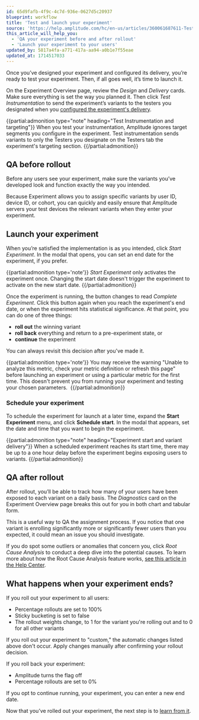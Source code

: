 ```yaml
---
id: 65d9fafb-4f9c-4c7d-936e-0627d5c20937
blueprint: workflow
title: 'Test and launch your experiment'
source: 'https://help.amplitude.com/hc/en-us/articles/360061687611-Test-and-launch-your-experiment'
this_article_will_help_you:
  - 'QA your experiment before and after rollout'
  - 'Launch your experiment to your users'
updated_by: 5817a4fa-a771-417a-aa94-a0b1e7f55eae
updated_at: 1714517033
---
```

Once you’ve designed your experiment and configured its delivery, you’re ready to test your experiment. Then, if all goes well, it’s time to launch it.

On the Experiment Overview page, review the *Design* and *Delivery* cards. Make sure everything is set the way you planned it. Then click *Test Instrumentation* to send the experiment’s variants to the testers you designated when you [configured the experiment's delivery](/docs/feature-experiment/workflow/configure-delivery).

{{partial:admonition type="note" heading="Test Instrumentation and targeting"}}
When you test your instrumentation, Amplitude ignores target segments you configure in the experiment. Test instrumentation sends variants to only the Testers you designate on the Testers tab the experiment's targeting section.
{{/partial:admonition}}

## QA before rollout

Before any users see your experiment, make sure the variants you’ve developed look and function exactly the way you intended.

Because Experiment allows you to assign specific variants by user ID, device ID, or cohort, you can quickly and easily ensure that Amplitude servers your test devices the relevant variants when they enter your experiment. 

## Launch your experiment

When you’re satisfied the implementation is as you intended, click *Start Experiment*. In the modal that opens, you can set an end date for the experiment, if you prefer.

{{partial:admonition type='note'}}
*Start Experiment* only activates the experiment once. Changing the start date doesn't trigger the experiment to activate on the new start date.
{{/partial:admonition}}

Once the experiment is running, the button changes to read *Complete Experiment*. Click this button again when you reach the experiment's end date, or when the experiment hits statistical significance. At that point, you can do one of three things:

* **roll out** the winning variant
* **roll back** everything and return to a pre-experiment state, or
* **continue** the experiment

You can always revisit this decision after you've made it.

{{partial:admonition type='note'}}
You may receive the warning "Unable to analyze this metric, check your metric definition or refresh this page" before launching an experiment or using a particular metric for the first time. This doesn't prevent you from running your experiment and testing your chosen parameters. 
{{/partial:admonition}}

### Schedule your experiment

To schedule the experiment for launch at a later time, expand the **Start Experiment** menu, and click **Schedule start**. In the modal that appears, set the date and time that you want to begin the experiment. 

{{partial:admonition type="note" heading="Experiment start and variant delivery"}}
When a scheduled experiment reaches its start time, there may be up to a one hour delay before the experiment begins exposing users to variants.
{{/partial:admonition}}

## QA after rollout

After rollout, you’ll be able to track how many of your users have been exposed to each variant on a daily basis. The *Diagnostics* card on the Experiment Overview page breaks this out for you in both chart and tabular form.

This is a useful way to QA the assignment process. If you notice that one variant is enrolling significantly more or significantly fewer users than you expected, it could mean an issue you should investigate.

If you do spot some outliers or anomalies that concern you, click *Root Cause Analysis* to conduct a deep dive into the potential causes. To learn more about how the Root Cause Analysis feature works, [see this article in the Help Center](/docs/analytics/root-cause-analysis).

## What happens when your experiment ends?

If you roll out your experiment to all users:

* Percentage rollouts are set to 100%
* Sticky bucketing is set to false
* The rollout weights change, to 1 for the variant you're rolling out and to 0 for all other variants

If you roll out your experiment to "custom," the automatic changes listed above don't occur. Apply changes manually after confirming your rollout decision.

If you roll back your experiment:

* Amplitude turns the flag off
* Percentage rollouts are set to 0%

If you opt to continue running, your experiment, you can enter a new end date.

Now that you’ve rolled out your experiment, the next step is to [learn from it](/docs/feature-experiment/workflow/experiment-learnings).
